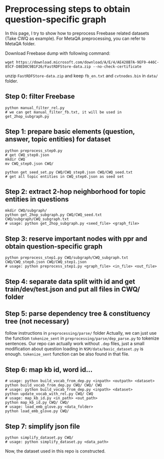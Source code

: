# Preprocessing steps to obtain question-specific graph

In this page, I try to show how to preprocess Freebase related datasets (Take CWQ as example). For MetaQA preprocessing, you can refer to MetaQA folder.

Download Freebase dump with following command:

```
wget https://download.microsoft.com/download/A/E/4/AE428B7A-9EF9-446C-85CF-D8ED0C9B1F26/FastRDFStore-data.zip --no-check-certificate
```

unzip `FastRDFStore-data.zip` and keep `fb_en.txt` and `cvtnodes.bin` in `data/` folder.

## Step 0: filter Freebase 
```
python manual_filter_rel.py
# we can get manual_filter_fb.txt, it will be used in get_2hop_subgraph.py
```

## Step 1: prepare basic elements (question, answer, topic entities) for dataset
```
python preprocess_step0.py 
# get CWQ_step0.json
mkdir CWQ
mv CWQ_step0.json CWQ/

python get_seed_set.py CWQ/CWQ_step0.json CWQ/CWQ_seed.txt
# get all topic entities in CWQ_step0.json as seed set
```

## Step 2: extract 2-hop neighborhood for topic entities in questions
```
mkdir CWQ/subgraph/
python get_2hop_subgraph.py CWQ/CWQ_seed.txt CWQ/subgraph/CWQ_subgraph.txt
# usage: python get_2hop_subgraph.py <seed_file> <graph_file>
```

## Step 3: reserve important nodes with ppr and obtain question-specific graph
```
python preprocess_step1.py CWQ/subgraph/CWQ_subgraph.txt CWQ/CWQ_step0.json CWQ/CWQ_step1.json
# usage: python preprocess_step1.py <graph_file> <in_file> <out_file>
```

## Step 4: separate data split with id and get train/dev/test.json and put all files in CWQ/ folder

## Step 5: parse dependency tree & constituency tree (not necessary)
follow instructions in `preprocessing/parse/` folder
Actually, we can just use the function `tokenize_sent` in `preprocessing/parse/dep_parse.py` to tokenize sentences. 
Our repo can actually work without `.dep` files, just a small modification about question loading in `NSM/data/basic_dataset.py` is enough.
`tokenize_sent` function can be also found in that file.

## Step 6: map kb id, word id...
```
# usage: python build_vocab_from_dep.py <inpath> <outpath> <dataset>
python build_vocab_from_dep.py CWQ/ CWQ/ CWQ
# usage: python build_vocab_from_dep.py <inpath> <dataset>
python update_vocab_with_rel.py CWQ/ CWQ
# usage: map_kb_id.py <in_path> <out_path>
python map_kb_id.py CWQ/ CWQ/
# usage: load_emb_glove.py <data_folder>
python load_emb_glove.py CWQ/
```

## Step 7: simplify json file
```
python simplify_dataset.py CWQ/
# usage: python simplify_dataset.py <data_path>
```

Now, the dataset used in this repo is constructed.

